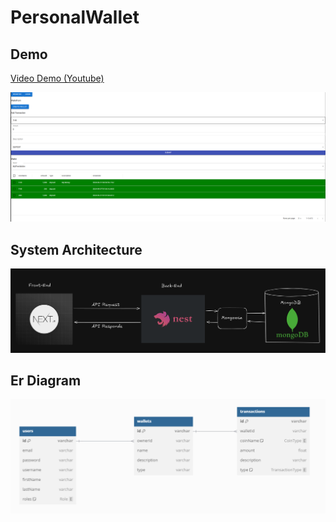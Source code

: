 # PersonalWallet

## Demo

[Video Demo (Youtube)](https://youtu.be/ufERrcpZfPk)

![Table Image](./images/Table.png)

## System Architecture

![System Image](./images/system.png)

## Er Diagram

![Er Image](./images/erdiagram.png)
